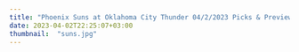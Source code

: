 ```yaml
---
title: "Phoenix Suns at Oklahoma City Thunder 04/2/2023 Picks & Preview"
date: 2023-04-02T22:25:07+03:00
thumbnail:  "suns.jpg"
---
```


